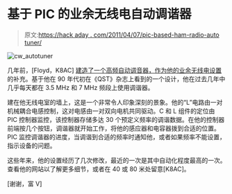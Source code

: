 # 基于 PIC 的业余无线电自动调谐器

> 原文:[https://hack aday . com/2011/04/07/pic-based-ham-radio-auto tuner/](https://hackaday.com/2011/04/07/pic-based-ham-radio-autotuner/)

![cw_autotuner](../Images/782be7271d6d60bf9ded9d63c772657d.png "cw_autotuner")

几年前，[Floyd，K8AC] [建造了一个高频自动调音器，作为他的业余无线电设置](http://www.k8ac.net/BalancedTuner.html)的补充。基于他在 90 年代初在《QST》杂志上看到的一个设计，他在过去几年中几乎每天都在 3.5 MHz 和 7 MHz 频段上使用调谐器。

建在他无线电室的墙上，这是一个非常令人印象深刻的景象。他的“L”电路由一对机械耦合电感控制，这对电感由一对双向电机共同驱动。C 和 L 组件的定位由 PIC 控制器监控，该控制器存储多达 30 个预定义频率的调谐数据。在他的控制器前端按几个按钮，调谐器就开始工作，将他的感应器和电容器拨到合适的位置。PIC 监控调谐器的进度，当调谐到合适的频率时通知他，或者如果频率不能设置，指示设备的问题。

这些年来，他的设置经历了几次修改，最近的一次是其中自动化程度最高的一次。查看他的网站以了解更多细节，或者在 40 或 80 米处留意[K8AC]。

[谢谢，富 V]